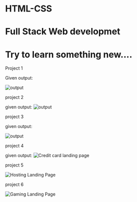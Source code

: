 # HTML-CSS
# Full Stack Web developmet
# Try to learn something new....

Project 1

Given output:

![output](https://user-images.githubusercontent.com/118888081/208794369-2655defc-5ec6-4d2a-b44f-639fc1f46189.png)

project 2

given output:
![output](https://user-images.githubusercontent.com/118888081/208794578-55a2e10b-c92a-4fe1-82b6-689c76c0ef3f.png)

project 3

given output:

![output](https://user-images.githubusercontent.com/118888081/208794682-13ad8367-6382-4862-891b-703350f5251d.png)

project 4

given output:
![Credit card landing page](https://user-images.githubusercontent.com/118888081/208794742-8cfe17ad-c288-44c4-a399-881c23972a2b.png)


project 5

![Hosting Landing Page](https://user-images.githubusercontent.com/118888081/209797161-b90aaa7d-4e1d-442c-aa49-b7d123e30033.png)

project 6

![Gaming Landing Page](https://user-images.githubusercontent.com/118888081/215332196-7676af4d-d766-4704-b1be-6cdc46155659.png)
